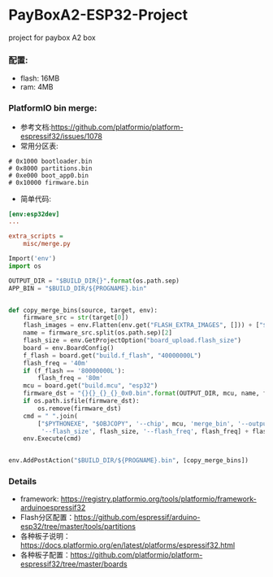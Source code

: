 # PayBoxA2-ESP32-Project
project for paybox A2 box

### 配置:
* flash: 16MB
* ram: 4MB

### PlatformIO bin merge:
* 参考文档:https://github.com/platformio/platform-espressif32/issues/1078
* 常用分区表:
```
# 0x1000 bootloader.bin
# 0x8000 partitions.bin
# 0xe000 boot_app0.bin
# 0x10000 firmware.bin
```
* 简单代码:
```ini
[env:esp32dev]
...

extra_scripts =
	misc/merge.py
```
```python
Import('env')
import os

OUTPUT_DIR = "$BUILD_DIR{}".format(os.path.sep)
APP_BIN = "$BUILD_DIR/${PROGNAME}.bin"


def copy_merge_bins(source, target, env):
    firmware_src = str(target[0])
    flash_images = env.Flatten(env.get("FLASH_EXTRA_IMAGES", [])) + ["$ESP32_APP_OFFSET", APP_BIN]
    name = firmware_src.split(os.path.sep)[2]
    flash_size = env.GetProjectOption("board_upload.flash_size")
    board = env.BoardConfig()
    f_flash = board.get("build.f_flash", "40000000L")
    flash_freq = '40m'
    if (f_flash == '80000000L'):
        flash_freq = '80m'
    mcu = board.get("build.mcu", "esp32")
    firmware_dst = "{}{}_{}_{}_0x0.bin".format(OUTPUT_DIR, mcu, name, flash_size)
    if os.path.isfile(firmware_dst):
        os.remove(firmware_dst)
    cmd = " ".join(
        ["$PYTHONEXE", "$OBJCOPY", '--chip', mcu, 'merge_bin', '--output', firmware_dst, '--flash_mode', 'dio',
         '--flash_size', flash_size, '--flash_freq', flash_freq] + flash_images)
    env.Execute(cmd)


env.AddPostAction("$BUILD_DIR/${PROGNAME}.bin", [copy_merge_bins])

```

### Details
* framework: https://registry.platformio.org/tools/platformio/framework-arduinoespressif32
* Flash分区配置：https://github.com/espressif/arduino-esp32/tree/master/tools/partitions
* 各种板子说明：https://docs.platformio.org/en/latest/platforms/espressif32.html
* 各种板子配置：https://github.com/platformio/platform-espressif32/tree/master/boards
